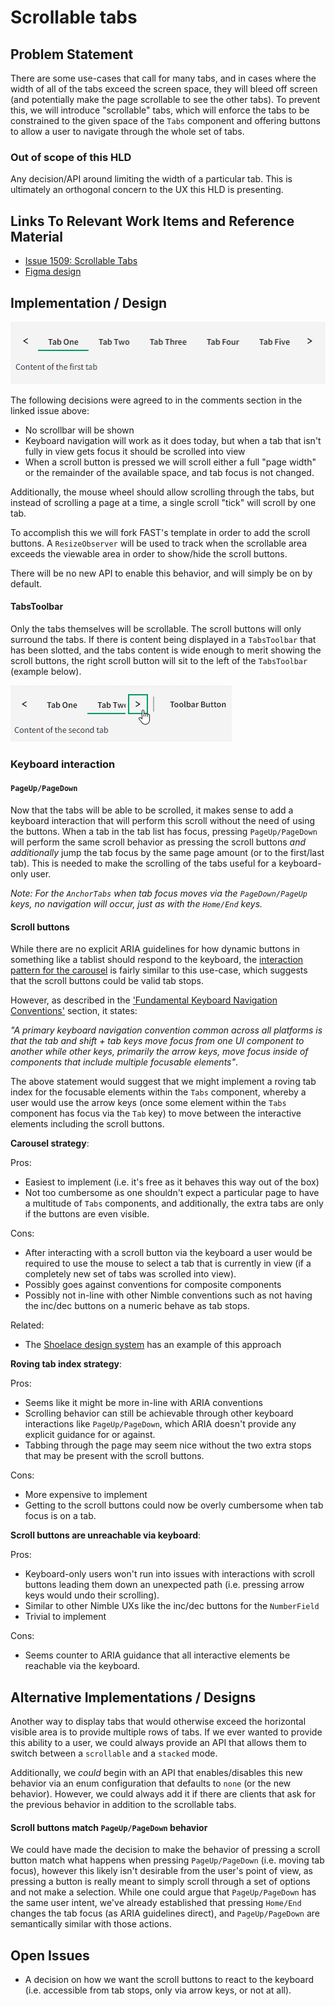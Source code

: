 # Scrollable tabs

## Problem Statement

There are some use-cases that call for many tabs, and in cases where the width of all of the tabs exceed the screen space, they will bleed off screen (and potentially make the page scrollable to see the other tabs). To prevent this, we will introduce "scrollable" tabs, which will enforce the tabs to be constrained to the given space of the `Tabs` component and offering buttons to allow a user to navigate through the whole set of tabs.

### Out of scope of this HLD

Any decision/API around limiting the width of a particular tab. This is ultimately an orthogonal concern to the UX this HLD is presenting.

## Links To Relevant Work Items and Reference Material

-   [Issue 1509: Scrollable Tabs](https://github.com/ni/nimble/issues/1509)
-   [Figma design](https://www.figma.com/design/PO9mFOu5BCl8aJvFchEeuN/Nimble_Components?node-id=11133-57220&node-type=instance&t=DlnrdRo7KWYlheFz-0)

## Implementation / Design

![Scrollable Tabs](./spec-images/scrollable-tabs.png)

The following decisions were agreed to in the comments section in the linked issue above:

-   No scrollbar will be shown
-   Keyboard navigation will work as it does today, but when a tab that isn't fully in view gets focus it should be scrolled into view
-   When a scroll button is pressed we will scroll either a full "page width" or the remainder of the available space, and tab focus is not changed.

Additionally, the mouse wheel should allow scrolling through the tabs, but instead of scrolling a page at a time, a single scroll "tick" will scroll by one tab.

To accomplish this we will fork FAST's template in order to add the scroll buttons. A `ResizeObserver` will be used to track when the scrollable area exceeds the viewable area in order to show/hide the scroll buttons.

There will be no new API to enable this behavior, and will simply be on by default.

#### TabsToolbar

Only the tabs themselves will be scrollable. The scroll buttons will only surround the tabs. If there is content being displayed in a `TabsToolbar` that has been slotted, and the tabs content is wide enough to merit showing the scroll buttons, the right scroll button will sit to the left of the `TabsToolbar` (example below).

![Scrollable Tabs with Toolbar](./spec-images/scrollable-tabs-toolbar.png)

### Keyboard interaction

#### `PageUp/PageDown`

Now that the tabs will be able to be scrolled, it makes sense to add a keyboard interaction that will perform this scroll without the need of using the buttons. When a tab in the tab list has focus, pressing `PageUp/PageDown` will perform the same scroll behavior as pressing the scroll buttons _and additionally_ jump the tab focus by the same page amount (or to the first/last tab). This is needed to make the scrolling of the tabs useful for a keyboard-only user.

_Note: For the `AnchorTabs` when tab focus moves via the `PageDown/PageUp` keys, no navigation will occur, just as with the `Home/End` keys._

#### Scroll buttons

While there are no explicit ARIA guidelines for how dynamic buttons in something like a tablist should respond to the keyboard, the [interaction pattern for the carousel](https://www.w3.org/WAI/ARIA/apg/patterns/carousel/#keyboardinteraction) is fairly similar to this use-case, which suggests that the scroll buttons could be valid tab stops.

However, as described in the ['Fundamental Keyboard Navigation Conventions'](https://www.w3.org/WAI/ARIA/apg/practices/keyboard-interface/#fundamentalkeyboardnavigationconventions) section, it states:

_"A primary keyboard navigation convention common across all platforms is that the tab and shift + tab keys move focus from one UI component to another while other keys, primarily the arrow keys, move focus inside of components that include multiple focusable elements"_.

The above statement would suggest that we might implement a roving tab index for the focusable elements within the `Tabs` component, whereby a user would use the arrow keys (once some element within the `Tabs` component has focus via the `Tab` key) to move between the interactive elements including the scroll buttons.

**Carousel strategy**:

Pros:

-   Easiest to implement (i.e. it's free as it behaves this way out of the box)
-   Not too cumbersome as one shouldn't expect a particular page to have a multitude of `Tabs` components, and additionally, the extra tabs are only if the buttons are even visible.

Cons:

-   After interacting with a scroll button via the keyboard a user would be required to use the mouse to select a tab that is currently in view (if a completely new set of tabs was scrolled into view).
-   Possibly goes against conventions for composite components
-   Possibly not in-line with other Nimble conventions such as not having the inc/dec buttons on a numeric behave as tab stops.

Related:

-   The [Shoelace design system](https://shoelace.style/components/tab-group#scrolling-tabs) has an example of this approach

**Roving tab index strategy**:

Pros:

-   Seems like it might be more in-line with ARIA conventions
-   Scrolling behavior can still be achievable through other keyboard interactions like `PageUp/PageDown`, which ARIA doesn't provide any explicit guidance for or against.
-   Tabbing through the page may seem nice without the two extra stops that may be present with the scroll buttons.

Cons:

-   More expensive to implement
-   Getting to the scroll buttons could now be overly cumbersome when tab focus is on a tab.

**Scroll buttons are unreachable via keyboard**:

Pros:

-   Keyboard-only users won't run into issues with interactions with scroll buttons leading them down an unexpected path (i.e. pressing arrow keys would undo their scrolling).
-   Similar to other Nimble UXs like the inc/dec buttons for the `NumberField`
-   Trivial to implement

Cons:

-   Seems counter to ARIA guidance that all interactive elements be reachable via the keyboard.

## Alternative Implementations / Designs

Another way to display tabs that would otherwise exceed the horizontal visible area is to provide multiple rows of tabs. If we ever wanted to provide this ability to a user, we could always provide an API that allows them to switch between a `scrollable` and a `stacked` mode.

Additionally, we _could_ begin with an API that enables/disables this new behavior via an enum configuration that defaults to `none` (or the new behavior). However, we could always add it if there are clients that ask for the previous behavior in addition to the scrollable tabs.

#### Scroll buttons match `PageUp/PageDown` behavior

We could have made the decision to make the behavior of pressing a scroll button match what happens when pressing `PageUp/PageDown` (i.e. moving tab focus), however this likely isn't desirable from the user's point of view, as pressing a button is really meant to simply scroll through a set of options and not make a selection. While one could argue that `PageUp/PageDown` has the same user intent, we've already established that pressing `Home/End` changes the tab focus (as ARIA guidelines direct), and `PageUp/PageDown` are semantically similar with those actions.

## Open Issues

-   A decision on how we want the scroll buttons to react to the keyboard (i.e. accessible from tab stops, only via arrow keys, or not at all).
